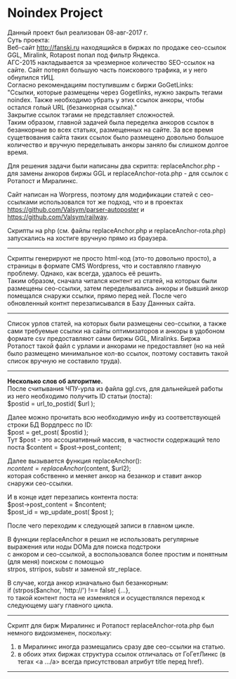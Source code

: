 # Noindex Project<br>

Данный проект был реализован 08-авг-2017 г.<br>
Суть проекта: <br>
Веб-сайт http://fanski.ru находящийся в биржах по продаже сео-ссылок GGL, Miralink, Rotapost попал под фильтр Яндекса.<br>
АГС-2015 накладывается за чрезмерное количество SEO-ссылок на сайте. Сайт потерял большую часть поискового трафика, и у него обнулился тИЦ.<br>
Согласно рекомендациям поступившим с биржи GoGetLinks:<br>
"Ссылки, которые размещены через Gogetlinks, нужно закрыть тегами noindex. Также необходимо убрать у этих ссылок анкоры, чтобы остался голый URL (безанкорная ссылка)."
<br> 
Закрытие ссылок тэгами <noindex></noindex> не представляет сложностей.<br>
Таким образом, главной задачей была переделка анкоров ссылок в безанкорные во всех статьях, размещенных на сайте. За все  время сущетвования сайта таких ссылок было размещено довольно большое количество и вручную переделывать анкоры заняло бы слишком долгое время.

Для решения задачи были написаны два скрипта: replaceAnchor.php - для замены анкоров биржы GGL и replaceAnchor-rota.php - для ссылок с Ротапост и Миралинкс.

Сайт написан на Worpress, поэтому для модификации статей с сео-ссылками использовался тот же подход, что и в проектах https://github.com/Valsym/parser-autoposter и https://github.com/Valsym/railway.


Скрипты на php (см. файлы replaceAnchor.php и replaceAnchor-rota.php)  запускались на хостиге вручную прямо из браузера.<br> 
   *****************************************************************************************
   Скрипты генерируют не просто html-код (это-то довольно просто), а страницы в формате CMS Wordpress, что и составляло главную проблему. Однако, как всегда, удалось её решить. <br>
   Таким образом, сначала читался контент из статей, на которых были размещены сео-ссылки, затем переделывались анкоры и бывший анкор помещался снаружи ссылки, прямо перед ней. После чего обновленный контнт перезаписывался в Базу Даннных сайта.<br>
   *****************************************************************************************
   Список урлов статей, на которых были размещены сео-ссылки, а также сами требуемые ссылки на сайты оптимизаторов и анкоры в удобоном формате csv предоставляют сами биржы GGL, Miralinks. Биржа Ротапост такой файл с урлами и анкорами не предоставляет (но на ней было размещено минимальное кол-во ссылок, поэтому составить такой список вручную не составило труда).
   ************************************************************************************
<b>Несколько слов об алгоритме.</b><br>
После считывания ЧПУ-урла из файла ggl.cvs, для дальнейшей работы из него необходимо получить ID статьи (поста): <br>
$postid = url_to_postid( $url );<br>

Далее можно прочитать всю необходимую инфу из соответствующей строки БД Вордпресс по ID:<br>
$post = get_post( $postid );<br>
Тут $post - это ассоциативный массив, в частности содержащий тело поста $content = $post->post_content;

Далее вызывается функция replaceAnchor():<br>
$ncontent = replaceAnchor($content, $url2); <br>
которая собственно и меняет анкор на безанкор и ставит анкор снаружи сео-ссылки.

И в конце идет перезапись контента поста:<br>
$post->post_content = $ncontent;<br>
$post_id = wp_update_post( $post );

После чего переходим к следующей записи в главном цикле.
	
В функции replaceAnchor я решил не использовать регулярные выражения или ноды DOMа для поиска подстроки<br> с анкором и сео-ссылкой, а воспользовался более простим и понятным (для меня) поиском с помощью<br> strpos, strripos, substr и заменой str_replace.

В случае, когда анкор изначально был безанкорным: <br>
if (strpos($anchor, 'http://') !== false) {...},<br>
то такой контент поста не изменялся и осуществлялся переход к следующему шагу главного цикла.
	
*********************************************************************************************************	
Скрипт для бирж Миралинкс и Ротапост replaceAnchor-rota.php был немного видоизменен, поскольку: <br>
1. в Миралинкс иногда размещались сразу две сео-ссылки на статью. <br>
2. в обоих этих биржах структура ссылок отличалась от ГоГетЛинкс (в тегах \<a .../a\> всегда присутствовал атрибут title перед href).
   
*********************************************************************************************************

